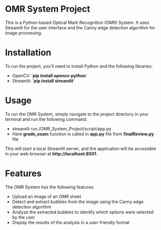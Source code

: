 # OMR System Project

This is a Python-based Optical Mark Recognition (OMR) System. It uses Streamlit for the user interface and the Canny edge detection algorithm for image processing.

# Installation
To run the project, you'll need to install Python and the following libraries:
- OpenCV: '**pip install opencv-python**'
- Streamlit: '**pip install streamlit**'

# Usage
To run the OMR System, simply navigate to the project directory in your terminal and run the following command:
- streamlit run /OMR_System_Project/script/app.py
- Here **grade_exam** function is called in **app.py** file from **finalReview.py** file

This will start a local Streamlit server, and the application will be accessible in your web browser at **http://localhost:8501**.

# Features
The OMR System has the following features:
- Upload an image of an OMR sheet
- Detect and extract bubbles from the image using the Canny edge detection algorithm
- Analyze the extracted bubbles to identify which options were selected by the user
- Display the results of the analysis in a user-friendly format
